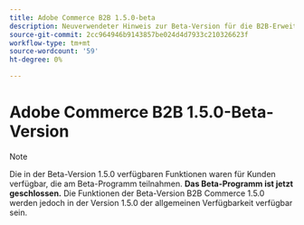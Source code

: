 ```yaml
---
title: Adobe Commerce B2B 1.5.0-beta
description: Neuverwendeter Hinweis zur Beta-Version für die B2B-Erweiterung
source-git-commit: 2cc964946b9143857be024d4d7933c210326623f
workflow-type: tm+mt
source-wordcount: '59'
ht-degree: 0%

---
```


# Adobe Commerce B2B 1.5.0-Beta-Version

>[!NOTE]
>
> Die in der Beta-Version 1.5.0 verfügbaren Funktionen waren für Kunden verfügbar, die am Beta-Programm teilnahmen. **Das Beta-Programm ist jetzt geschlossen.** Die Funktionen der Beta-Version B2B Commerce 1.5.0 werden jedoch in der Version 1.5.0 der allgemeinen Verfügbarkeit verfügbar sein.
